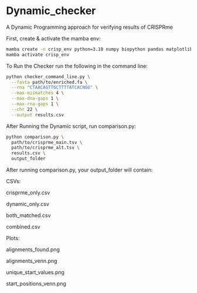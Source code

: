 # Dynamic_checker
A Dynamic Programming approach for verifying results of CRISPRme

First, create & activate the mamba env:

```bash
mamba create -n crisp_env python=3.10 numpy biopython pandas matplotlib matplotlib-venn -c conda-forge
mamba activate crisp_env
```

To Run the Checker run the following in the command line:
```bash
python checker_command_line.py \
  --fasta path/to/enriched.fa \
  --rna "CTAACAGTTGCTTTTATCACNGG" \
  --max-mismatches 4 \
  --max-dna-gaps 1 \
  --max-rna-gaps 1 \
  --chr 22 \
  --output results.csv 
```
After Running the Dynamic script, run comparison.py:
```bash
python comparison.py \
  path/to/crisprme_main.tsv \
  path/to/crisprme_alt.tsv \
  results.csv \
  output_folder
```

After running comparison.py, your output_folder will contain:

CSVs:

crisprme_only.csv

dynamic_only.csv

both_matched.csv

combined.csv

Plots:

alignments_found.png

alignments_venn.png

unique_start_values.png

start_positions_venn.png
